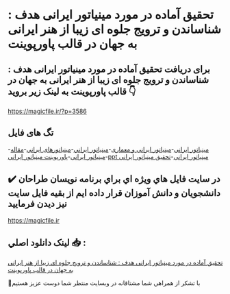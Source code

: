 # تحقیق آماده در مورد مینیاتور ایرانی هدف : شناساندن و ترویج جلوه ای زیبا از هنر ایرانی به جهان در قالب پاورپوینت

## برای دریافت تحقیق آماده در مورد مینیاتور ایرانی هدف : شناساندن و ترویج جلوه ای زیبا از هنر ایرانی به جهان در قالب پاورپوینت به لینک زیر بروید 👇

https://magicfile.ir/?p=3586

## تگ های فایل

-[مینیاتور ایرانی](https://magicfile.ir/product/%d8%aa%d8%ad%d9%82%db%8c%d9%82-%d8%a2%d9%85%d8%a7%d8%af%d9%87-%d8%af%d8%b1-%d9%85%d9%88%d8%b1%d8%af-%d9%85%db%8c%d9%86%db%8c%d8%a7%d8%aa%d9%88%d8%b1-%d8%a7%db%8c%d8%b1%d8%a7%d9%86%db%8c-%d9%be%d8%a7%d9%88%d8%b1%d9%be%d9%88%db%8c%d9%86%d8%aa/)-[مینیاتور ایرانی و معماری](https://magicfile.ir/product/%d8%aa%d8%ad%d9%82%db%8c%d9%82-%d8%a2%d9%85%d8%a7%d8%af%d9%87-%d8%af%d8%b1-%d9%85%d9%88%d8%b1%d8%af-%d9%85%db%8c%d9%86%db%8c%d8%a7%d8%aa%d9%88%d8%b1-%d8%a7%db%8c%d8%b1%d8%a7%d9%86%db%8c-%d9%be%d8%a7%d9%88%d8%b1%d9%be%d9%88%db%8c%d9%86%d8%aa/)-[مينياتور ايراني](https://magicfile.ir/product/%d8%aa%d8%ad%d9%82%db%8c%d9%82-%d8%a2%d9%85%d8%a7%d8%af%d9%87-%d8%af%d8%b1-%d9%85%d9%88%d8%b1%d8%af-%d9%85%db%8c%d9%86%db%8c%d8%a7%d8%aa%d9%88%d8%b1-%d8%a7%db%8c%d8%b1%d8%a7%d9%86%db%8c-%d9%be%d8%a7%d9%88%d8%b1%d9%be%d9%88%db%8c%d9%86%d8%aa/)-[مینیاتورهای ایرانی](https://magicfile.ir/product/%d8%aa%d8%ad%d9%82%db%8c%d9%82-%d8%a2%d9%85%d8%a7%d8%af%d9%87-%d8%af%d8%b1-%d9%85%d9%88%d8%b1%d8%af-%d9%85%db%8c%d9%86%db%8c%d8%a7%d8%aa%d9%88%d8%b1-%d8%a7%db%8c%d8%b1%d8%a7%d9%86%db%8c-%d9%be%d8%a7%d9%88%d8%b1%d9%be%d9%88%db%8c%d9%86%d8%aa/)-[مقاله مینیاتور ایرانی](https://magicfile.ir/product/%d8%aa%d8%ad%d9%82%db%8c%d9%82-%d8%a2%d9%85%d8%a7%d8%af%d9%87-%d8%af%d8%b1-%d9%85%d9%88%d8%b1%d8%af-%d9%85%db%8c%d9%86%db%8c%d8%a7%d8%aa%d9%88%d8%b1-%d8%a7%db%8c%d8%b1%d8%a7%d9%86%db%8c-%d9%be%d8%a7%d9%88%d8%b1%d9%be%d9%88%db%8c%d9%86%d8%aa/)-[پاورپوینت مینیاتور ایرانی](https://magicfile.ir/product/%d8%aa%d8%ad%d9%82%db%8c%d9%82-%d8%a2%d9%85%d8%a7%d8%af%d9%87-%d8%af%d8%b1-%d9%85%d9%88%d8%b1%d8%af-%d9%85%db%8c%d9%86%db%8c%d8%a7%d8%aa%d9%88%d8%b1-%d8%a7%db%8c%d8%b1%d8%a7%d9%86%db%8c-%d9%be%d8%a7%d9%88%d8%b1%d9%be%d9%88%db%8c%d9%86%d8%aa/)-[ppt مینیاتور ایرانی](https://magicfile.ir/product/%d8%aa%d8%ad%d9%82%db%8c%d9%82-%d8%a2%d9%85%d8%a7%d8%af%d9%87-%d8%af%d8%b1-%d9%85%d9%88%d8%b1%d8%af-%d9%85%db%8c%d9%86%db%8c%d8%a7%d8%aa%d9%88%d8%b1-%d8%a7%db%8c%d8%b1%d8%a7%d9%86%db%8c-%d9%be%d8%a7%d9%88%d8%b1%d9%be%d9%88%db%8c%d9%86%d8%aa/)-[تحقیق مینیاتور ایرانی](https://magicfile.ir/product/%d8%aa%d8%ad%d9%82%db%8c%d9%82-%d8%a2%d9%85%d8%a7%d8%af%d9%87-%d8%af%d8%b1-%d9%85%d9%88%d8%b1%d8%af-%d9%85%db%8c%d9%86%db%8c%d8%a7%d8%aa%d9%88%d8%b1-%d8%a7%db%8c%d8%b1%d8%a7%d9%86%db%8c-%d9%be%d8%a7%d9%88%d8%b1%d9%be%d9%88%db%8c%d9%86%d8%aa/)

## ✔️ در سايت فايل هاي ويژه اي براي برنامه نويسان طراحان دانشجويان و دانش آموزان قرار داده ايم از بقيه فايل سايت نيز ديدن فرماييد

https://magicfile.ir


## لينک دانلود اصلي 📥 :

[تحقیق آماده در مورد مینیاتور ایرانی هدف : شناساندن و ترویج جلوه ای زیبا از هنر ایرانی به جهان در قالب پاورپوینت](https://magicfile.ir/product/%d8%aa%d8%ad%d9%82%db%8c%d9%82-%d8%a2%d9%85%d8%a7%d8%af%d9%87-%d8%af%d8%b1-%d9%85%d9%88%d8%b1%d8%af-%d9%85%db%8c%d9%86%db%8c%d8%a7%d8%aa%d9%88%d8%b1-%d8%a7%db%8c%d8%b1%d8%a7%d9%86%db%8c-%d9%be%d8%a7%d9%88%d8%b1%d9%be%d9%88%db%8c%d9%86%d8%aa/) 


🙏با تشکر از همراهي شما مشتاقانه در وبسایت منتظر شما دوست عزیز هستیم

